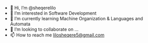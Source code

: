 - 👋 Hi, I’m @sheqerelilo
- 👀 I’m interested in Software Development
- 🌱 I’m currently learning Machine Organization & Languages and Automata
- 💞️ I’m looking to collaborate on ...
- 📫 How to reach me lilosheqere5@gmail.com

<!---
sheqerelilo/sheqerelilo is a ✨ special ✨ repository because its `README.md` (this file) appears on your GitHub profile.
You can click the Preview link to take a look at your changes.
--->
